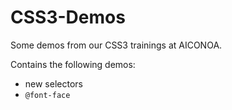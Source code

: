 CSS3-Demos
===========

Some demos from our CSS3 trainings at AICONOA.

Contains the following demos:
* new selectors
* `@font-face`
